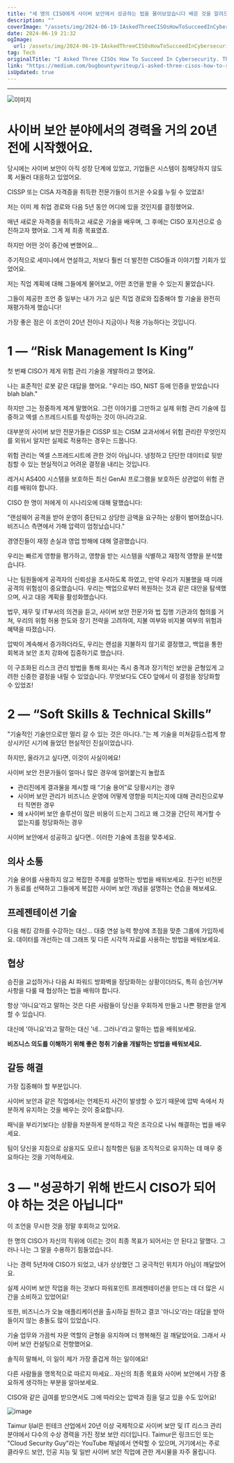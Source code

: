 ```yaml
---
title: "세 명의 CISO에게 사이버 보안에서 성공하는 법을 물어보았습니다 배운 것을 알려드립니다"
description: ""
coverImage: "/assets/img/2024-06-19-IAskedThreeCISOsHowToSucceedInCybersecurityThisIsWhatILearnt_0.png"
date: 2024-06-19 21:32
ogImage: 
  url: /assets/img/2024-06-19-IAskedThreeCISOsHowToSucceedInCybersecurityThisIsWhatILearnt_0.png
tag: Tech
originalTitle: "I Asked Three CISOs How To Succeed In Cybersecurity. This Is What I Learnt …"
link: "https://medium.com/bugbountywriteup/i-asked-three-cisos-how-to-succeed-in-cybersecurity-this-is-what-i-learnt-b1fbc2b11a75"
isUpdated: true
---
```






---      
![이미지](/assets/img/2024-06-19-IAskedThreeCISOsHowToSucceedInCybersecurityThisIsWhatILearnt_0.png)  

# 사이버 보안 분야에서의 경력을 거의 20년 전에 시작했어요.

당시에는 사이버 보안이 아직 성장 단계에 있었고, 기업들은 시스템이 침해당하지 않도록 서둘러 대응하고 있었어요.

CISSP 또는 CISA 자격증을 취득한 전문가들이 뜨거운 수요를 누릴 수 있었죠!

<div class="content-ad"></div>

저는 이미 제 취업 경로와 다음 5년 동안 어디에 있을 것인지를 결정했어요.

매년 새로운 자격증을 취득하고 새로운 기술을 배우며, 그 후에는 CISO 포지션으로 승진하고자 했어요. 그게 제 최종 목표였죠.

하지만 어떤 것이 중간에 변했어요...

주기적으로 세미나에서 연설하고, 저보다 훨씬 더 발전한 CISO들과 이야기할 기회가 있었어요.

<div class="content-ad"></div>

저는 직업 계획에 대해 그들에게 물어보고, 어떤 조언을 받을 수 있는지 물었습니다.

그들이 제공한 조언 중 일부는 내가 가고 싶은 직업 경로와 집중해야 할 기술을 완전히 재평가하게 했습니다!

가장 좋은 점은 이 조언이 20년 전이나 지금이나 적용 가능하다는 것입니다.

# 1 — “Risk Management Is King”

<div class="content-ad"></div>

첫 번째 CISO가 제게 위험 관리 기술을 개발하라고 했어요.

나는 표준적인 로봇 같은 대답을 했어요. "우리는 ISO, NIST 등에 인증을 받았습니다 blah blah."

하지만 그는 정중하게 제게 말했어요. 그런 이야기를 그만하고 실제 위험 관리 기술에 집중하고 엑셀 스프레드시트를 작성하는 것이 아니라고요.

대부분의 사이버 보안 전문가들은 CISSP 또는 CISM 교과서에서 위험 관리란 무엇인지를 외워서 알지만 실제로 적용하는 경우는 드뭅니다.

<div class="content-ad"></div>

위험 관리는 엑셀 스프레드시트에 관한 것이 아닙니다. 냉정하고 단단한 데이터로 뒷받침할 수 있는 현실적이고 어려운 결정을 내리는 것입니다.

레거시 AS400 시스템을 보호하든 최신 GenAI 프로그램을 보호하든 상관없이 위험 관리를 배워야 합니다.

CISO 한 명이 저에게 이 시나리오에 대해 말했습니다:

"랜섬웨어 공격을 받아 운영이 중단되고 상당한 금액을 요구하는 상황이 벌어졌습니다. 비즈니스 측면에서 가해 압력이 엄청났습니다."

<div class="content-ad"></div>

경영진들이 재정 손실과 영업 방해에 대해 열광했습니다.

우리는 빠르게 영향을 평가하고, 영향을 받는 시스템을 식별하고 재정적 영향을 분석했습니다.

나는 팀원들에게 공격자의 신뢰성을 조사하도록 하였고, 만약 우리가 지불했을 때 미래 공격의 위험성이 중요했습니다. 우리는 백업으로부터 복원하는 것과 같은 대안을 탐색했으며, 사고 대응 계획을 활성화했습니다.

법무, 재무 및 IT부서의 의견을 듣고, 사이버 보안 전문가와 법 집행 기관과의 협의를 거쳐, 우리의 위험 허용 한도와 장기 전략을 고려하여, 지불 여부와 비지불 여부의 위험과 혜택을 따졌습니다.

<div class="content-ad"></div>

압박이 계속해서 증가하더라도, 우리는 랜섬을 지불하지 않기로 결정했고, 백업을 통한 회복과 보안 조치 강화에 집중하기로 했습니다.

이 구조화된 리스크 관리 방법을 통해 회사는 즉시 충격과 장기적인 보안을 균형있게 고려한 신중한 결정을 내릴 수 있었습니다. 무엇보다도 CEO 앞에서 이 결정을 정당화할 수 있었죠!

# 2 — “Soft Skills & Technical Skills”

"기술적인 기술만으로만 멀리 갈 수 있는 것은 아니다.."는 제 기술을 미쳐갈등스럽게 향상시키던 시기에 들었던 현실적인 진실이었습니다.

<div class="content-ad"></div>

하지만, 올라가고 싶다면, 이것이 사실이에요!

사이버 보안 전문가들이 얼마나 많은 경우에 얼어붙는지 놀랍죠

- 관리진에게 결과물을 제시할 때 “기술 용어”로 당황시키는 경우
- 사이버 보안 관리가 비즈니스 운영에 어떻게 영향을 미치는지에 대해 관리진으로부터 직면한 경우
- 왜 x사이버 보안 솔루션이 많은 비용이 드는지 그리고 왜 그것을 간단히 제거할 수 없는지를 정당화하는 경우

사이버 보안에서 성공하고 싶다면.. 이러한 기술에 초점을 맞추세요.

<div class="content-ad"></div>

## 의사 소통

기술 용어를 사용하지 않고 복잡한 주제를 설명하는 방법을 배워보세요. 친구인 비전문가 동료를 선택하고 그들에게 복잡한 사이버 보안 개념을 설명하는 연습을 해보세요.

## 프레젠테이션 기술

다음 해킹 강좌를 수강하는 대신... 대중 연설 능력 향상에 초점을 맞춘 그룹에 가입하세요. 데이터를 개선하는 데 그래프 및 다른 시각적 자료를 사용하는 방법을 배워보세요.

<div class="content-ad"></div>

## 협상

승진을 교섭하거나 다음 AI 파워드 방화벽을 정당화하는 상황이더라도, 특히 승인/거부 사항을 다룰 때 협상하는 법을 배워야 합니다.

항상 '아니요'라고 말하는 것은 다른 사람들이 당신을 우회하게 만들고 나쁜 평판을 얻게 할 수 있습니다.

대신에 '아니요'라고 말하는 대신 '네.. 그러나'라고 말하는 법을 배워보세요.

<div class="content-ad"></div>

**비즈니스 의도를 이해하기 위해 좋은 청취 기술을 개발하는 방법을 배워보세요.**

## 갈등 해결

가장 집중해야 할 부분입니다.

사이버 보안과 같은 직업에서는 언제든지 사건이 발생할 수 있기 때문에 압박 속에서 차분하게 유지하는 것을 배우는 것이 중요합니다.

<div class="content-ad"></div>

패닉을 부리기보다는 상황을 차분하게 분석하고 작은 조각으로 나눠 해결하는 법을 배우세요.

팀이 당신을 지침으로 삼을지도 모르니 침착함은 팀을 조직적으로 유지하는 데 매우 중요하다는 것을 기억하세요.

# 3 — "성공하기 위해 반드시 CISO가 되어야 하는 것은 아닙니다"

이 조언을 무시한 것을 정말 후회하고 있어요.

<div class="content-ad"></div>

한 명의 CISO가 자신의 직위에 이르는 것이 최종 목표가 되어서는 안 된다고 말했다. 그러나 나는 그 말을 수용하기 힘들었습니다.

나는 경력 5년차에 CISO가 되었고, 내가 상상했던 그 궁극적인 위치가 아님이 깨달았어요.

실제 사이버 보안 작업을 하는 것보다 파워포인트 프레젠테이션을 만드는 데 더 많은 시간을 소비하고 있었어요!

또한, 비즈니스가 오늘 애플리케이션을 출시하길 원하고 결코 '아니오'라는 대답을 받아들이지 않는 충돌도 많이 있었습니다.

<div class="content-ad"></div>

기술 업무와 가끔씩 자문 역할의 균형을 유지하며 더 행복해진 걸 깨달았어요. 그래서 사이버 보안 컨설팅으로 전향했어요.

솔직히 말해서, 이 일이 제가 가장 즐겁게 하는 일이에요!

다른 사람들을 맹목적으로 따르지 마세요.. 자신의 최종 목표와 사이버 보안에서 가장 중요하게 생각하는 부분을 알아보세요.

CISO와 같은 급여를 받으면서도 그에 따라오는 압박과 짐을 덜고 있을 수도 있어요!

<div class="content-ad"></div>


![image](/assets/img/2024-06-19-IAskedThreeCISOsHowToSucceedInCybersecurityThisIsWhatILearnt_1.png)

Taimur Ijlal은 핀테크 산업에서 20년 이상 국제적으로 사이버 보안 및 IT 리스크 관리 분야에서 다수의 수상 경력을 가진 정보 보안 리더입니다. Taimur은 링크드인 또는 "Cloud Security Guy"라는 YouTube 채널에서 연락할 수 있으며, 거기에서는 주로 클라우드 보안, 인공 지능 및 일반 사이버 보안 직업에 관한 게시물을 자주 올립니다.
